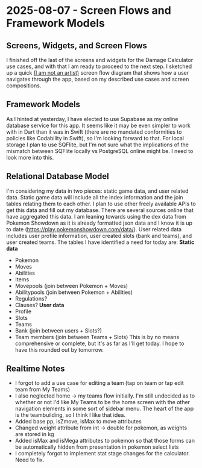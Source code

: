 # 2025-08-07 - Screen Flows and Framework Models

## Screens, Widgets, and Screen Flows
I finished off the last of the screens and widgets for the Damage Calculator use cases, and with that I am ready to proceed to the next step. I sketched up a quick [(I am not an artist)](../ood_process/flow-diagram.pdf) screen flow diagram that shows how a user navigates through the app, based on my described use cases and screen compositions.

## Framework Models
As I hinted at yesterday, I have elected to use Supabase as my online database service for this app. It seems like it may be even simpler to work with in Dart than it was in Swift (there are no mandated conformities to policies like Codability in Swift), so I'm looking forward to that. For local storage I plan to use SQFlite, but I'm not sure what the implications of the mismatch between SQFlite locally vs PostgreSQL online might be. I need to look more into this.

## Relational Database Model
I'm considering my data in two pieces: static game data, and user related data. 
Static game data will include all the index information and the join tables relating them to each other. I plan to use other freely available APIs to get this data and fill out my database. There are several sources online that have aggregated this data. I am leaning towards using the dex data from Pokemon Showdown as it is already formatted json data and I know it is up to date (https://play.pokemonshowdown.com/data/).
User related data includes user profile information, user created slots (bank and teams), and user created teams.
The tables I have identified a need for today are:
**Static data**
- Pokemon
- Moves
- Abilities
- Items
- Movepools (join between Pokemon + Moves)
- Abilitypools (join between Pokemon + Abilities)
- Regulations?
- Clauses?
**User data**
- Profile
- Slots
- Teams
- Bank (join between users + Slots?)
- Team members (join between Teams + Slots)
This is by no means comprehensive or complete, but it's as far as I'll get today. I hope to have this rounded out by tomorrow.

## Realtime Notes
- I forgot to add a use case for editing a team (tap on team or tap edit team from My Teams)
- I also neglected home -> my teams flow initially. I'm still undecided as to whether or not I'd like My Teams to be the home screen with the other navigation elements in some sort of sidebar menu. The heart of the app is the teambuilding, so I think I like that idea.
- Added base pp, isZmove, isMax to move attributes
- Changed weight attribute from int -> double for pokemon, as weights are stored in kg
- Added isMax and isMega attributes to pokemon so that those forms can be automatically hidden from presentation in pokemon select lists
- I completely forgot to implement stat stage changes for the calculator. Need to fix.